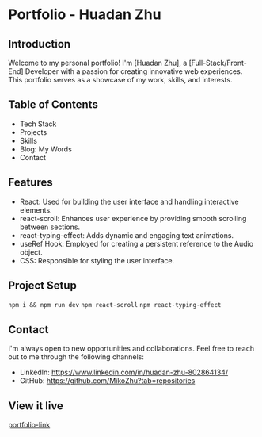 # Portfolio - Huadan Zhu

## Introduction
Welcome to my personal portfolio! I'm [Huadan Zhu], a [Full-Stack/Front-End] Developer with a passion for creating innovative web experiences. This portfolio serves as a showcase of my work, skills, and interests.

## Table of Contents
- Tech Stack
- Projects
- Skills
- Blog: My Words
- Contact

## Features
- React: Used for building the user interface and handling interactive elements.
- react-scroll: Enhances user experience by providing smooth scrolling between sections.
- react-typing-effect: Adds dynamic and engaging text animations.
- useRef Hook: Employed for creating a persistent reference to the Audio object.
- CSS: Responsible for styling the user interface.

## Project Setup
`npm i && npm run dev`
`npm react-scroll`
`npm react-typing-effect`

## Contact
I'm always open to new opportunities and collaborations. Feel free to reach out to me through the following channels:

- LinkedIn: https://www.linkedin.com/in/huadan-zhu-802864134/
- GitHub: https://github.com/MikoZhu?tab=repositories

## View it live
[portfolio-link](https://huadan.netlify.app/)